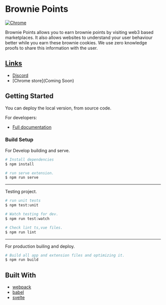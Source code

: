 # Brownie Points

[![Chrome](https://img.shields.io/chrome-web-store/v/klnaejjgbibmhlephnhpmaofohgkpgkd)](https://chrome.google.com/webstore/detail/zilpay/klnaejjgbibmhlephnhpmaofohgkpgkd?utm_source=chrome-ntp-icon)

Brownie Points allows you to earn brownie points by visiting web3 based marketplaces. It also allows websites to understand your user behaviour better while you earn these brownie cookies. We use zero knowledge proofs to share this information with the user.

<p align="center">
  <a href="https://kleo.network">
</p>

## Links

- [Discord](https://discord.gg/Qn6ZmecTEw)
- [Chrome store](Coming Soon)

## Getting Started

You can deploy the local version, from source code.

For developers:

- [Full documentation](https://docs.kleo.network/)

### Build Setup

For Develop building and serve.

```bash
# Install dependencies
$ npm install

# run serve extension.
$ npm run serve
```

---

Testing project.

```bash
# run unit tests
$ npm test:unit

# Watch testing for dev.
$ npm run test:watch

# Check lint ts,vue files.
$ npm run lint

```

---

For production builing and deploy.

```bash
# Build all app and extension files and optimizing it.
$ npm run build
```

## Built With

- [webpack](https://github.com/webpack/webpack)
- [babel](https://github.com/babel/babel)
- [svelte](https://github.com/sveltejs/svelte)

